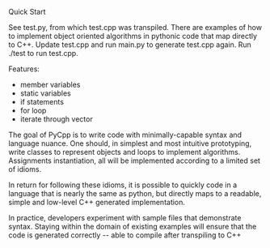 
Quick Start

See test.py, from which test.cpp was 
transpiled. There are examples of how
to implement object oriented algorithms
in pythonic code that map directly to C++. 
Update test.cpp and run main.py to generate
test.cpp again. Run ./test to run test.cpp. 

Features:
- member variables
- static variables
- if statements
- for loop
- iterate through vector

The goal of PyCpp is to write code with 
minimally-capable syntax and language nuance.
One should, in simplest and most intuitive
prototyping, write classes to represent objects
and loops to implement algorithms. Assignments
instantiation, all will be implemented 
according to a limited set of idioms.

In return for following these idioms, it is
possible to quickly code in a language that
is nearly the same as python, but directly
maps to a readable, simple and low-level
C++ generated implementation.

In practice, developers experiment with
sample files that demonstrate syntax. 
Staying within the domain of existing 
examples will ensure that the code is
generated correctly -- able to compile
after transpiling to C++ 
